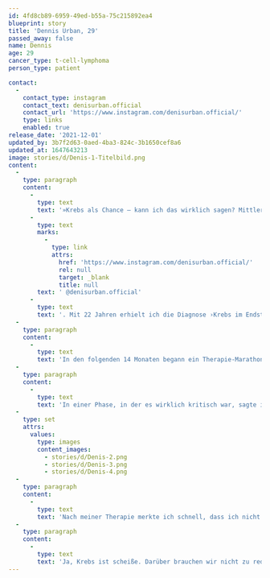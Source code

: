 ```yaml
---
id: 4fd8cb89-6959-49ed-b55a-75c215892ea4
blueprint: story
title: 'Dennis Urban, 29'
passed_away: false
name: Dennis
age: 29
cancer_type: t-cell-lymphoma
person_type: patient

contact:
  -
    contact_type: instagram
    contact_text: denisurban.official
    contact_url: 'https://www.instagram.com/denisurban.official/'
    type: links
    enabled: true
release_date: '2021-12-01'
updated_by: 3b7f2d63-0aed-4ba3-824c-3b1650cef8a6
updated_at: 1647643213
image: stories/d/Denis-1-Titelbild.png
content:
  -
    type: paragraph
    content:
      -
        type: text
        text: '»Krebs als Chance – kann ich das wirklich sagen? Mittlerweile ja, aber dafür muss ich kurz ausholen. Ich bin Denis von'
      -
        type: text
        marks:
          -
            type: link
            attrs:
              href: 'https://www.instagram.com/denisurban.official/'
              rel: null
              target: _blank
              title: null
        text: ' @denisurban.official'
      -
        type: text
        text: '. Mit 22 Jahren erhielt ich die Diagnose ›Krebs im Endstadium‹. Ein 18 cm großer Tumor befand sich in meiner Brust. ›Ein paar Wochen habe ich noch zu leben‹, sagten meine Ärzte. Doch ich hatte großes Glück.'
  -
    type: paragraph
    content:
      -
        type: text
        text: 'In den folgenden 14 Monaten begann ein Therapie-Marathon für mich. 266 Tage im Krankenhaus. Eigentlich hatte ich gar keine Zeit dafür, denn ich war mitten in meinem Studium und bald standen wieder Prüfungen an. Doch wie so oft spielt das Leben anders als geplant.'
  -
    type: paragraph
    content:
      -
        type: text
        text: 'In einer Phase, in der es wirklich kritisch war, sagte ich zu meiner Mama: ›Ich will noch nicht sterben. Ich habe noch so viel vor in meinem Leben.‹ Ein Moment, der mein Leben in Zukunft stark prägen sollte. Denn diese Aussage heißt gleichzeitig auch, dass ich mein Leben bis dahin nicht so gelebt habe, wie ich es leben wollte. Niemand weiß, wie viel Zeit wir hier auf der Erde haben. Für mich ist es auch nicht mehr so wichtig. Viel wichtiger ist, wie wir diese Zeit für uns nutzen.'
  -
    type: set
    attrs:
      values:
        type: images
        content_images:
          - stories/d/Denis-2.png
          - stories/d/Denis-3.png
          - stories/d/Denis-4.png
  -
    type: paragraph
    content:
      -
        type: text
        text: 'Nach meiner Therapie merkte ich schnell, dass ich nicht mehr wie früher funktionierte. Aber will ich das überhaupt? Was ist mir denn wirklich wichtig? Was macht mich wirklich glücklich? Was für ein Leben möchte ich leben? Zum ersten Mal in meinem Leben war ich wirklich ehrlich zu mir selbst. – Nein, das war alles andere als einfach. Es ging auch nicht von heute auf morgen. Doch es war die einzige Möglichkeit, um Schritt für Schritt meinen Weg zu gehen. Heute darf ich als Coach Menschen begleiten, die sich wie ich mit diesen Fragen beschäftigen, und dabei unterstützen, ihr Leben neu auszurichten.'
  -
    type: paragraph
    content:
      -
        type: text
        text: 'Ja, Krebs ist scheiße. Darüber brauchen wir nicht zu reden. Doch ich bin mittlerweile dankbar für diesen Teil meines Lebens und kann sagen, dass es mir auch mein Leben geschenkt hat. Ich wünsche Dir von Herzen, dass auch Du das irgendwann sagen kannst ❤.«'
---
```


